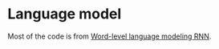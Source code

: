 # Language model

Most of the code is from [Word-level language modeling RNN](https://github.com/pytorch/examples/tree/master/word_language_model).